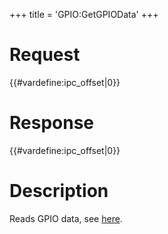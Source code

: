 +++
title = 'GPIO:GetGPIOData'
+++

# Request

{{#vardefine:ipc_offset\|0}}

# Response

{{#vardefine:ipc_offset\|0}}

# Description

Reads GPIO data, see [here](GPIO_Services "wikilink").